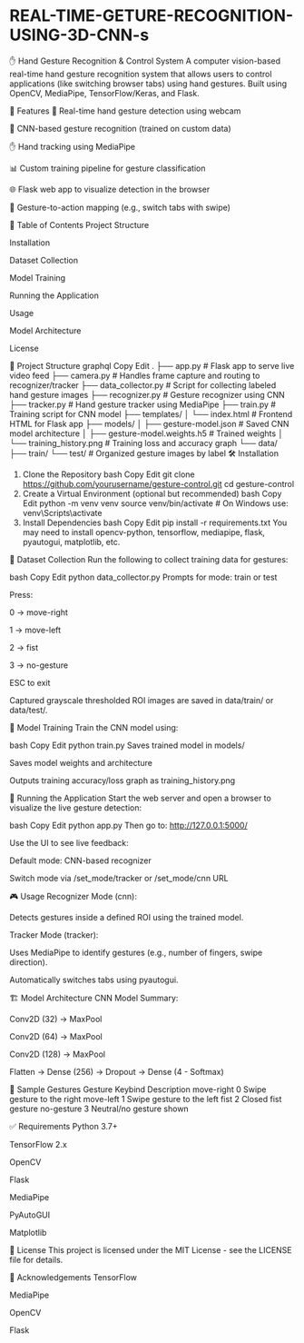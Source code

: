 # REAL-TIME-GETURE-RECOGNITION-USING-3D-CNN-s
✋ Hand Gesture Recognition & Control System
A computer vision-based real-time hand gesture recognition system that allows users to control applications (like switching browser tabs) using hand gestures. Built using OpenCV, MediaPipe, TensorFlow/Keras, and Flask.

📌 Features
🎥 Real-time hand gesture detection using webcam

🧠 CNN-based gesture recognition (trained on custom data)

✋ Hand tracking using MediaPipe

📊 Custom training pipeline for gesture classification

🌐 Flask web app to visualize detection in the browser

🔁 Gesture-to-action mapping (e.g., switch tabs with swipe)

🧾 Table of Contents
Project Structure

Installation

Dataset Collection

Model Training

Running the Application

Usage

Model Architecture

License

📂 Project Structure
graphql
Copy
Edit
.
├── app.py                  # Flask app to serve live video feed
├── camera.py               # Handles frame capture and routing to recognizer/tracker
├── data_collector.py       # Script for collecting labeled hand gesture images
├── recognizer.py           # Gesture recognizer using CNN
├── tracker.py              # Hand gesture tracker using MediaPipe
├── train.py                # Training script for CNN model
├── templates/
│   └── index.html          # Frontend HTML for Flask app
├── models/
│   ├── gesture-model.json      # Saved CNN model architecture
│   ├── gesture-model.weights.h5 # Trained weights
│   └── training_history.png    # Training loss and accuracy graph
└── data/
    ├── train/
    └── test/               # Organized gesture images by label
🛠️ Installation
1. Clone the Repository
bash
Copy
Edit
git clone https://github.com/yourusername/gesture-control.git
cd gesture-control
2. Create a Virtual Environment (optional but recommended)
bash
Copy
Edit
python -m venv venv
source venv/bin/activate  # On Windows use: venv\Scripts\activate
3. Install Dependencies
bash
Copy
Edit
pip install -r requirements.txt
You may need to install opencv-python, tensorflow, mediapipe, flask, pyautogui, matplotlib, etc.

🎯 Dataset Collection
Run the following to collect training data for gestures:

bash
Copy
Edit
python data_collector.py
Prompts for mode: train or test

Press:

0 → move-right

1 → move-left

2 → fist

3 → no-gesture

ESC to exit

Captured grayscale thresholded ROI images are saved in data/train/ or data/test/.

🧠 Model Training
Train the CNN model using:

bash
Copy
Edit
python train.py
Saves trained model in models/

Saves model weights and architecture

Outputs training accuracy/loss graph as training_history.png

🚀 Running the Application
Start the web server and open a browser to visualize the live gesture detection:

bash
Copy
Edit
python app.py
Then go to: http://127.0.0.1:5000/

Use the UI to see live feedback:

Default mode: CNN-based recognizer

Switch mode via /set_mode/tracker or /set_mode/cnn URL

🎮 Usage
Recognizer Mode (cnn):

Detects gestures inside a defined ROI using the trained model.

Tracker Mode (tracker):

Uses MediaPipe to identify gestures (e.g., number of fingers, swipe direction).

Automatically switches tabs using pyautogui.

🏗️ Model Architecture
CNN Model Summary:

Conv2D (32) → MaxPool

Conv2D (64) → MaxPool

Conv2D (128) → MaxPool

Flatten → Dense (256) → Dropout → Dense (4 - Softmax)

📸 Sample Gestures
Gesture	Keybind	Description
move-right	0	Swipe gesture to the right
move-left	1	Swipe gesture to the left
fist	2	Closed fist gesture
no-gesture	3	Neutral/no gesture shown

✅ Requirements
Python 3.7+

TensorFlow 2.x

OpenCV

Flask

MediaPipe

PyAutoGUI

Matplotlib

📄 License
This project is licensed under the MIT License - see the LICENSE file for details.

🙌 Acknowledgements
TensorFlow

MediaPipe

OpenCV

Flask
